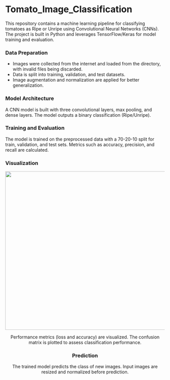 # Tomato_Image_Classification
This repository contains a machine learning pipeline for classifying tomatoes as Ripe or Unripe using Convolutional Neural Networks (CNNs). The project is built in Python and leverages TensorFlow/Keras for model training and evaluation.

### Data Preparation

- Images were collected from the internet and loaded from the directory, with invalid files being discarded.
- Data is split into training, validation, and test datasets.
- Image augmentation and normalization are applied for better generalization.

### Model Architecture

A CNN model is built with three convolutional layers, max pooling, and dense layers.
The model outputs a binary classification (Ripe/Unripe).

### Training and Evaluation

The model is trained on the preprocessed data with a 70-20-10 split for train, validation, and test sets.
Metrics such as accuracy, precision, and recall are calculated.

### Visualization

<center><img src ="(https://tagawagardens.com/wp-content/uploads/2023/08/TOMATOES-RED-RIPE-VINE-SS-1-scaled.jpg)" width = "800" height = '500'/>

Performance metrics (loss and accuracy) are visualized.
The confusion matrix is plotted to assess classification performance.

### Prediction

The trained model predicts the class of new images.
Input images are resized and normalized before prediction.

